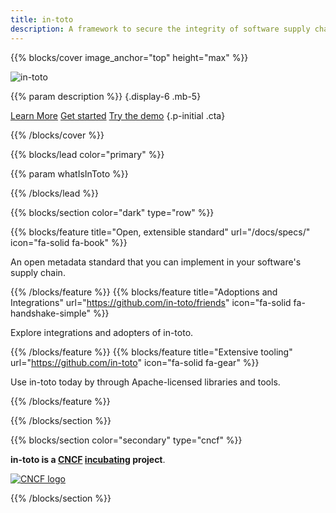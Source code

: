 ```yaml
---
title: in-toto
description: A framework to secure the integrity of software supply chains
---
```


{{% blocks/cover image_anchor="top" height="max" %}}

<img src="/img/in-toto-horizontal-white.svg" alt="in-toto" class="in-toto-logo">

<!-- prettier-ignore-start -->
{{% param description %}}
{.display-6 .mb-5}

<a class="btn btn-primary" href="docs/what-is-in-toto/">Learn More</a>
<a class="btn btn-secondary" href="docs/getting-started/">Get started</a>
<a class="btn btn-primary" href="https://github.com/in-toto/demo">Try the demo</a>
{.p-initial .cta}

<!-- prettier-ignore-end -->

{{% /blocks/cover %}}

{{% blocks/lead color="primary" %}}

{{% param whatIsInToto %}}

{{% /blocks/lead %}}

{{% blocks/section color="dark" type="row" %}}

{{% blocks/feature
  title="Open, extensible standard"
  url="/docs/specs/"
  icon="fa-solid fa-book"
%}}

An open metadata standard that you can implement in your software's supply
chain.

{{% /blocks/feature %}} {{% blocks/feature
  title="Adoptions and Integrations"
  url="https://github.com/in-toto/friends"
  icon="fa-solid fa-handshake-simple"
%}}

Explore integrations and adopters of in-toto.

{{% /blocks/feature %}} {{% blocks/feature
  title="Extensive tooling"
  url="https://github.com/in-toto"
  icon="fa-solid fa-gear"
%}}

Use in-toto today by through Apache-licensed libraries and tools.

{{% /blocks/feature %}}

{{% /blocks/section %}}

{{% blocks/section color="secondary" type="cncf" %}}

**in-toto is a [CNCF][] [incubating][] project**.<br>

[![CNCF logo][]][cncf]

[cncf]: https://cncf.io
[cncf logo]: /img/cncf-white.svg
[incubating]: https://www.cncf.io/projects/

{{% /blocks/section %}}
